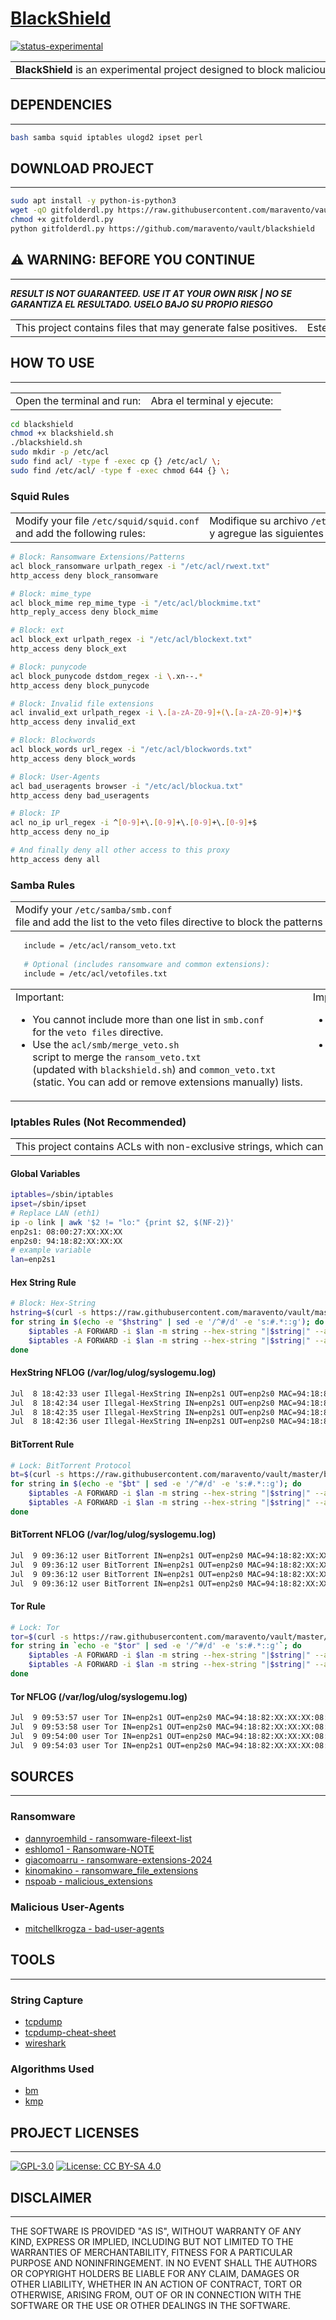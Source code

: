 # [BlackShield](https://www.maravento.com/)

[![status-experimental](https://img.shields.io/badge/status-experimental-orange.svg)](https://github.com/maravento/vault)

<!-- markdownlint-disable MD033 -->

<table width="100%">
  <tr>
    <td style="width: 50%; white-space: nowrap;">
     <b>BlackShield</b> is an experimental project designed to block malicious patterns, including archival extensions associated with ransomware, malware, scraping, crawlers, bots, <a href="https://en.wikipedia.org/wiki/Internet_censorship_circumvention" target="_blank">circumvention</a>, Proxy, BitTorrent, Tor and other cybernetics. Its purpose is to prevent the spread of these items using access control lists and personalized rules.
    </td>
    <td style="width: 50%; white-space: nowrap;">
     <b>BlackShield</b> es un proyecto experimental diseñado para bloquear patrones maliciosos, incluyendo extensiones de archivo asociadas a ransomware, malware, scraping, crawlers, bots, <a href="https://en.wikipedia.org/wiki/Internet_censorship_circumvention" target="_blank">circumvention</a>, Proxy, BitTorrent, Tor y otras amenazas cibernéticas. Su objetivo es prevenir la propagación de estas amenazas usando listas de control de acceso y reglas personalizadas.
    </td>
  </tr>
</table>

## DEPENDENCIES

---

```bash
bash samba squid iptables ulogd2 ipset perl
```

## DOWNLOAD PROJECT

---

```bash
sudo apt install -y python-is-python3
wget -qO gitfolderdl.py https://raw.githubusercontent.com/maravento/vault/master/scripts/python/gitfolderdl.py
chmod +x gitfolderdl.py
python gitfolderdl.py https://github.com/maravento/vault/blackshield
```

## ⚠️ WARNING: BEFORE YOU CONTINUE

---

***RESULT IS NOT GUARANTEED. USE IT AT YOUR OWN RISK | NO SE GARANTIZA EL RESULTADO. USELO BAJO SU PROPIO RIESGO***

<table width="100%">
  <tr>
    <td style="width: 50%; white-space: nowrap;">
     This project contains files that may generate false positives.
    </td>
    <td style="width: 50%; white-space: nowrap;">
     Este proyecto contiene archivos que pueden generar falsos positivos.
    </td>
  </tr>
</table>

## HOW TO USE

---

<table width="100%">
  <tr>
    <td style="width: 50%; white-space: nowrap;">
     Open the terminal and run:
    </td>
    <td style="width: 50%; white-space: nowrap;">
     Abra el terminal y ejecute:
    </td>
  </tr>
</table>

```bash
cd blackshield
chmod +x blackshield.sh
./blackshield.sh
sudo mkdir -p /etc/acl
sudo find acl/ -type f -exec cp {} /etc/acl/ \;
sudo find /etc/acl/ -type f -exec chmod 644 {} \;
```

### Squid Rules

<table width="100%">
  <tr>
    <td style="width: 50%; white-space: nowrap;">
     Modify your file <code>/etc/squid/squid.conf</code> and add the following rules:
    </td>
    <td style="width: 50%; white-space: nowrap;">
     Modifique su archivo <code>/etc/squid/squid.conf</code> y agregue las siguientes reglas:
    </td>
  </tr>
</table>

```bash
# Block: Ransomware Extensions/Patterns
acl block_ransomware urlpath_regex -i "/etc/acl/rwext.txt"
http_access deny block_ransomware

# Block: mime_type
acl block_mime rep_mime_type -i "/etc/acl/blockmime.txt"
http_reply_access deny block_mime

# Block: ext
acl block_ext urlpath_regex -i "/etc/acl/blockext.txt"
http_access deny block_ext

# Block: punycode
acl block_punycode dstdom_regex -i \.xn--.*
http_access deny block_punycode

# Block: Invalid file extensions 
acl invalid_ext urlpath_regex -i \.[a-zA-Z0-9]+(\.[a-zA-Z0-9]+)*$
http_access deny invalid_ext

# Block: Blockwords
acl block_words url_regex -i "/etc/acl/blockwords.txt"
http_access deny block_words

# Block: User-Agents
acl bad_useragents browser -i "/etc/acl/blockua.txt"
http_access deny bad_useragents

# Block: IP
acl no_ip url_regex -i ^[0-9]+\.[0-9]+\.[0-9]+\.[0-9]+$
http_access deny no_ip

# And finally deny all other access to this proxy
http_access deny all
```

### Samba Rules

<table width="100%">
  <tr>
    <td style="width: 50%; white-space: nowrap;">
     Modify your <code>/etc/samba/smb.conf</code> file and add the list to the </code>veto files</code> directive to block the patterns and extensions. e.g:
    </td>
    <td style="width: 50%; white-space: nowrap;">
     Modifique su archivo <code>/etc/samba/smb.conf</code> y agregue la lista a la directiva </code>veto files</code> para bloquear los patrones y extensiones. ej:
    </td>
  </tr>
</table>

```bash
   include = /etc/acl/ransom_veto.txt
   
   # Optional (includes ransomware and common extensions):
   include = /etc/acl/vetofiles.txt
```

<table width="100%">
  <tr>
    <td style="width: 50%; white-space: nowrap;">
      Important:
      <ul>
        <li>You cannot include more than one list in <code>smb.conf</code> for the <code>veto files</code> directive.</li>
        <li>Use the <code>acl/smb/merge_veto.sh</code> script to merge the <code>ransom_veto.txt</code> (updated with <code>blackshield.sh</code>) and <code>common_veto.txt</code> (static. You can add or remove extensions manually) lists.</li>
      </ul>
    </td>
    <td style="width: 50%; white-space: nowrap;">
      Importante:
      <ul>
        <li>No puede incluir más de una lista en <code>smb.conf</code> para la directiva <code>veto files</code>.</li>
        <li>Use el script <code>acl/smb/merge_veto.sh</code> para unificar las listas <code>ransom_veto.txt</code> (se actualiza con <code>blackshield.sh</code>) y <code>common_veto.txt</code> (estática. Puede agregar o quitar extensiones manualmente).</li>
      </ul>
    </td>
  </tr>
</table>

### Iptables Rules (Not Recommended)

<table width="100%">
  <tr>
    <td style="width: 50%; white-space: nowrap;">
     This project contains ACLs with non-exclusive strings, which can generate false positives, and Iptables firewall rules that slow down traffic and may not get the desired results. Note that string matching is intensive, unreliable, so you should consider it as a last resort.
    </td>
    <td style="width: 50%; white-space: nowrap;">
     Este proyecto contiene ACLs con cadenas no exclusivas, que pueden generar falsos positivos y reglas de firewall Iptables que ralentizan el tráfico y puede no obtener los resultados deseados. Tenga en cuenta que la coincidencia de cadenas es intensiva, poco confiable, por tanto debe considerarla como último recurso.
    </td>
  </tr>
</table>

#### Global Variables

```bash
iptables=/sbin/iptables
ipset=/sbin/ipset
# Replace LAN (eth1)
ip -o link | awk '$2 != "lo:" {print $2, $(NF-2)}'
enp2s1: 08:00:27:XX:XX:XX
enp2s0: 94:18:82:XX:XX:XX
# example variable
lan=enp2s1
```

#### Hex String Rule

```bash
# Block: Hex-String
hstring=$(curl -s https://raw.githubusercontent.com/maravento/vault/master/blackshield/acl/ipt/hexstring.txt)
for string in $(echo -e "$hstring" | sed -e '/^#/d' -e 's:#.*::g'); do
    $iptables -A FORWARD -i $lan -m string --hex-string "|$string|" --algo kmp -j NFLOG --nflog-prefix 'Illegal-HexString'
    $iptables -A FORWARD -i $lan -m string --hex-string "|$string|" --algo kmp -j DROP
done
```

#### HexString NFLOG (/var/log/ulog/syslogemu.log)

```bash
Jul  8 18:42:33 user Illegal-HexString IN=enp2s1 OUT=enp2s0 MAC=94:18:82:XX:XX:XX:08:00:27:XX:XX:XX:08:00 SRC=192.168.1.27 DST=94.46.155.193 LEN=281 TOS=00 PREC=0x00 TTL=127 ID=18048 DF PROTO=TCP SPT=56343 DPT=443 SEQ=2920450070 ACK=3653769687 WINDOW=16450 ACK PSH FIN URGP=0 MARK=0
Jul  8 18:42:34 user Illegal-HexString IN=enp2s1 OUT=enp2s0 MAC=94:18:82:XX:XX:XX:08:00:27:XX:XX:XX:08:00 SRC=192.168.1.27 DST=151.139.69.135 LEN=281 TOS=00 PREC=0x00 TTL=127 ID=18050 PROTO=TCP SPT=56346 DPT=443 SEQ=2476213996 ACK=447728801 WINDOW=16450 ACK PSH URGP=0 MARK=0
Jul  8 18:42:35 user Illegal-HexString IN=enp2s1 OUT=enp2s0 MAC=94:18:82:XX:XX:XX:08:00:27:XX:XX:XX:08:00 SRC=192.168.1.27 DST=151.139.73.119 LEN=281 TOS=00 PREC=0x00 TTL=127 ID=18055 DF PROTO=TCP SPT=56348 DPT=443 SEQ=3555696871 ACK=3035932859 WINDOW=16450 ACK PSH URGP=0 MARK=0
Jul  8 18:42:36 user Illegal-HexString IN=enp2s1 OUT=enp2s0 MAC=94:18:82:XX:XX:XX:08:00:27:XX:XX:XX:08:00 SRC=192.168.1.27 DST=151.139.32.110 LEN=281 TOS=00 PREC=0x00 TTL=127 ID=18056 PROTO=TCP SPT=56344 DPT=443 SEQ=473128300 ACK=2213965853 WINDOW=16450 ACK PSH FIN URGP=0 MARK=0
```

#### BitTorrent Rule

```bash
# Lock: BitTorrent Protocol
bt=$(curl -s https://raw.githubusercontent.com/maravento/vault/master/blackshied/acl/ipt/torrent.txt)
for string in $(echo -e "$bt" | sed -e '/^#/d' -e 's:#.*::g'); do
    $iptables -A FORWARD -i $lan -m string --hex-string "|$string|" --algo kmp -j NFLOG --nflog-prefix 'BitTorrent'
    $iptables -A FORWARD -i $lan -m string --hex-string "|$string|" --algo kmp -j DROP
done
```

#### BitTorrent NFLOG (/var/log/ulog/syslogemu.log)

```bash
Jul  9 09:36:12 user BitTorrent IN=enp2s1 OUT=enp2s0 MAC=94:18:82:XX:XX:XX:08:00:27:XX:XX:XX:08:00 SRC=192.168.1.27 DST=172.98.67.7 LEN=116 TOS=00 PREC=0x00 TTL=127 ID=3227 PROTO=UDP SPT=16762 DPT=45371 LEN=96 MARK=0
Jul  9 09:36:12 user BitTorrent IN=enp2s1 OUT=enp2s0 MAC=94:18:82:XX:XX:XX:08:00:27:XX:XX:XX:08:00 SRC=192.168.1.27 DST=172.98.67.7 LEN=108 TOS=00 PREC=0x00 TTL=127 ID=3228 DF PROTO=TCP SPT=62056 DPT=45371 SEQ=2452061326 ACK=1316214515 WINDOW=16562 ACK PSH URGP=0 MARK=0
Jul  9 09:36:12 user BitTorrent IN=enp2s1 OUT=enp2s0 MAC=94:18:82:XX:XX:XX:08:00:27:XX:XX:XX:08:00 SRC=192.168.1.27 DST=82.217.81.73 LEN=108 TOS=00 PREC=0x00 TTL=127 ID=3230 DF PROTO=TCP SPT=62054 DPT=40115 SEQ=375153779 ACK=4197543778 WINDOW=16450 ACK PSH URGP=0 MARK=0
Jul  9 09:36:12 user BitTorrent IN=enp2s1 OUT=enp2s0 MAC=94:18:82:XX:XX:XX:08:00:27:XX:XX:XX:08:00 SRC=192.168.1.27 DST=217.209.151.82 LEN=116 TOS=00 PREC=0x00 TTL=127 ID=3231 PROTO=UDP SPT=16762 DPT=12589 LEN=96 MARK=0
```

#### Tor Rule

```bash
# Lock: Tor
tor=$(curl -s https://raw.githubusercontent.com/maravento/vault/master/blackshield/acl/ipt/tor.txt)
for string in `echo -e "$tor" | sed -e '/^#/d' -e 's:#.*::g'`; do
    $iptables -A FORWARD -i $lan -m string --hex-string "|$string|" --algo kmp -j NFLOG --nflog-prefix 'Tor'
    $iptables -A FORWARD -i $lan -m string --hex-string "|$string|" --algo kmp -j DROP
done
```

#### Tor NFLOG (/var/log/ulog/syslogemu.log)

```bash
Jul  9 09:53:57 user Tor IN=enp2s1 OUT=enp2s0 MAC=94:18:82:XX:XX:XX:08:00:27:XX:XX:XX:08:00 SRC=192.168.1.27 DST=171.25.193.25 LEN=243 TOS=00 PREC=0x00 TTL=127 ID=5068 DF PROTO=TCP SPT=62143 DPT=443 SEQ=1821560764 ACK=2127432945 WINDOW=16450 ACK PSH URGP=0 MARK=0
Jul  9 09:53:58 user Tor IN=enp2s1 OUT=enp2s0 MAC=94:18:82:XX:XX:XX:08:00:27:XX:XX:XX:08:00 SRC=192.168.1.27 DST=171.25.193.25 LEN=243 TOS=00 PREC=0x00 TTL=127 ID=5071 DF PROTO=TCP SPT=62143 DPT=443 SEQ=1821560764 ACK=2127432945 WINDOW=16450 ACK PSH URGP=0 MARK=0
Jul  9 09:54:00 user Tor IN=enp2s1 OUT=enp2s0 MAC=94:18:82:XX:XX:XX:08:00:27:XX:XX:XX:08:00 SRC=192.168.1.27 DST=171.25.193.25 LEN=243 TOS=00 PREC=0x00 TTL=127 ID=5075 DF PROTO=TCP SPT=62143 DPT=443 SEQ=1821560764 ACK=2127432945 WINDOW=16450 ACK PSH URGP=0 MARK=0
Jul  9 09:54:03 user Tor IN=enp2s1 OUT=enp2s0 MAC=94:18:82:XX:XX:XX:08:00:27:XX:XX:XX:08:00 SRC=192.168.1.27 DST=171.25.193.25 LEN=243 TOS=00 PREC=0x00 TTL=127 ID=5077 PROTO=TCP SPT=62143 DPT=443 SEQ=1821560764 ACK=2127432945 WINDOW=16450 ACK PSH URGP=0 MARK=0
```

## SOURCES

---

### Ransomware

- [dannyroemhild - ransomware-fileext-list](https://github.com/dannyroemhild/ransomware-fileext-list/blob/master/fileextlist.txt)
- [eshlomo1 - Ransomware-NOTE](https://github.com/eshlomo1/Ransomware-NOTE/blob/main/ransomware-extension-list.txt)
- [giacomoarru - ransomware-extensions-2024](https://github.com/giacomoarru/ransomware-extensions-2024/blob/main/ransomware-extensions.txt)
- [kinomakino - ransomware_file_extensions](https://github.com/kinomakino/ransomware_file_extensions/blob/master/extensions.csv)
- [nspoab - malicious_extensions](https://github.com/nspoab/malicious_extensions/blob/main/list1)

### Malicious User-Agents

- [mitchellkrogza - bad-user-agents](https://raw.githubusercontent.com/mitchellkrogza/nginx-ultimate-bad-bot-blocker/refs/heads/master/_generator_lists/bad-user-agents.list)

## TOOLS

---

### String Capture

- [tcpdump](https://github.com/the-tcpdump-group/tcpdump)
- [tcpdump-cheat-sheet](https://cdn.comparitech.com/wp-content/uploads/2019/06/tcpdump-cheat-sheet.jpg)
- [wireshark](https://www.wireshark.org/)

### Algorithms Used

- [bm](https://en.wikipedia.org/wiki/Boyer%E2%80%93Moore_string-search_algorithm)
- [kmp](https://en.wikipedia.org/wiki/Knuth%E2%80%93Morris%E2%80%93Pratt_algorithm)

## PROJECT LICENSES

---

[![GPL-3.0](https://img.shields.io/badge/License-GPLv3-blue.svg)](https://www.gnu.org/licenses/gpl.txt)
[![License: CC BY-SA 4.0](https://img.shields.io/badge/License-CC_BY--SA_4.0-lightgrey.svg)](https://creativecommons.org/licenses/by-sa/4.0/)

## DISCLAIMER

---

THE SOFTWARE IS PROVIDED "AS IS", WITHOUT WARRANTY OF ANY KIND, EXPRESS OR IMPLIED, INCLUDING BUT NOT LIMITED TO THE WARRANTIES OF MERCHANTABILITY, FITNESS FOR A PARTICULAR PURPOSE AND NONINFRINGEMENT. IN NO EVENT SHALL THE AUTHORS OR COPYRIGHT HOLDERS BE LIABLE FOR ANY CLAIM, DAMAGES OR OTHER LIABILITY, WHETHER IN AN ACTION OF CONTRACT, TORT OR OTHERWISE, ARISING FROM, OUT OF OR IN CONNECTION WITH THE SOFTWARE OR THE USE OR OTHER DEALINGS IN THE SOFTWARE.
